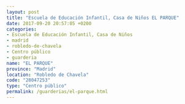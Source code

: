 ```yaml
---
layout: post
title: "Escuela de Educación Infantil, Casa de Niños EL PARQUE"
date: 2017-09-20 20:57:05 +0200
categories:
- Escuela de Educación Infantil, Casa de Niños
- madrid
- robledo-de-chavela
- Centro público
- guarderia
name: "EL PARQUE"
province: "Madrid"
location: "Robledo de Chavela"
code: "28047253"
type: "Centro público"
permalink: /guarderias/el-parque.html
---
```

